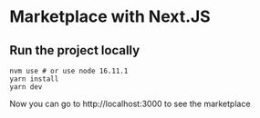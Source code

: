 # Marketplace with Next.JS

## Run the project locally

```
nvm use # or use node 16.11.1
yarn install
yarn dev
```

Now you can go to http://localhost:3000 to see the marketplace
